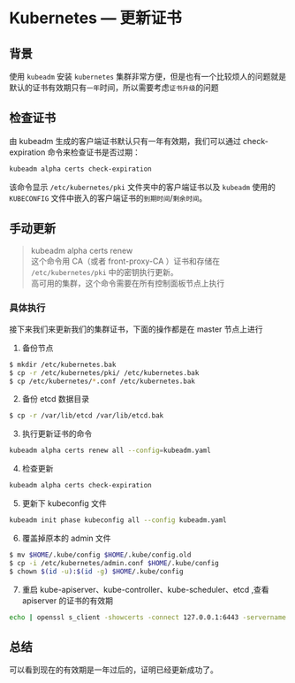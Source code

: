 # Kubernetes — 更新证书


## 背景

使用 `kubeadm` 安装 `kubernetes` 集群非常方便，但是也有一个比较烦人的问题就是默认的证书有效期只有`一年`时间，所以需要考虑`证书升级`的问题

## 检查证书

由 kubeadm 生成的客户端证书默认只有一年有效期，我们可以通过 check-expiration 命令来检查证书是否过期：

```sh
kubeadm alpha certs check-expiration
```

该命令显示 `/etc/kubernetes/pki` 文件夹中的客户端证书以及 `kubeadm` 使用的 `KUBECONFIG` 文件中嵌入的客户端证书的`到期时间`/`剩余时间`。

## 手动更新

> kubeadm alpha certs renew  
> 这个命令用 CA（或者 front-proxy-CA ）证书和存储在 `/etc/kubernetes/pki` 中的密钥执行更新。  
> 高可用的集群，这个命令需要在所有控制面板节点上执行

### 具体执行

接下来我们来更新我们的集群证书，下面的操作都是在 master 节点上进行

1. 备份节点

```sh
$ mkdir /etc/kubernetes.bak
$ cp -r /etc/kubernetes/pki/ /etc/kubernetes.bak
$ cp /etc/kubernetes/*.conf /etc/kubernetes.bak
```

2. 备份 etcd 数据目录

```sh
$ cp -r /var/lib/etcd /var/lib/etcd.bak
```

3. 执行更新证书的命令

```sh
kubeadm alpha certs renew all --config=kubeadm.yaml
```

4. 检查更新

```sh
kubeadm alpha certs check-expiration
```

5. 更新下 kubeconfig 文件

```sh
kubeadm init phase kubeconfig all --config kubeadm.yaml
```

6. 覆盖掉原本的 admin 文件

```sh
$ mv $HOME/.kube/config $HOME/.kube/config.old
$ cp -i /etc/kubernetes/admin.conf $HOME/.kube/config
$ chown $(id -u):$(id -g) $HOME/.kube/config
```

7. 重启 kube-apiserver、kube-controller、kube-scheduler、etcd ,查看 apiserver 的证书的有效期

```sh
echo | openssl s_client -showcerts -connect 127.0.0.1:6443 -servername api 2>/dev/null | openssl x509 -noout -enddate
```

## 总结

可以看到现在的有效期是一年过后的，证明已经更新成功了。

